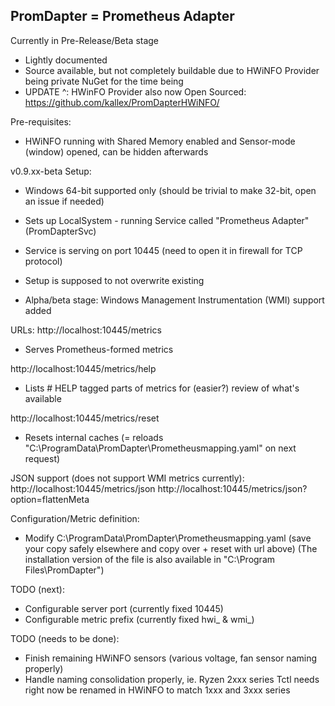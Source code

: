 PromDapter = Prometheus Adapter
-------------------------------

Currently in Pre-Release/Beta stage
- Lightly documented
- Source available, but not completely buildable due to HWiNFO Provider being private NuGet for the time being
- UPDATE ^: HWinFO Provider also now Open Sourced: https://github.com/kallex/PromDapterHWiNFO/



Pre-requisites:
- HWiNFO running with Shared Memory enabled and Sensor-mode (window) opened, can be hidden afterwards

v0.9.xx-beta
Setup:
- Windows 64-bit supported only (should be trivial to make 32-bit, open an issue if needed)
- Sets up LocalSystem - running Service called "Prometheus Adapter" (PromDapterSvc)
- Service is serving on port 10445 (need to open it in firewall for TCP protocol)
- Setup is supposed to not overwrite existing 

- Alpha/beta stage: Windows Management Instrumentation (WMI) support added

URLs:
http://localhost:10445/metrics
- Serves Prometheus-formed metrics

http://localhost:10445/metrics/help
- Lists # HELP tagged parts of metrics for (easier?) review of what's available

http://localhost:10445/metrics/reset
- Resets internal caches (= reloads "C:\ProgramData\PromDapter\Prometheusmapping.yaml" on next request)

JSON support (does not support WMI metrics currently):
http://localhost:10445/metrics/json
http://localhost:10445/metrics/json?option=flattenMeta


Configuration/Metric definition:
- Modify C:\ProgramData\PromDapter\Prometheusmapping.yaml (save your copy safely elsewhere and copy over + reset with url above)
(The installation version of the file is also available in "C:\Program Files\PromDapter")

TODO (next):
- Configurable server port (currently fixed 10445)
- Configurable metric prefix (currently fixed hwi_ & wmi_)

TODO (needs to be done):
- Finish remaining HWiNFO sensors (various voltage, fan sensor naming properly)
- Handle naming consolidation properly, ie. Ryzen 2xxx series Tctl needs right now be renamed in HWiNFO to match 1xxx and 3xxx series
